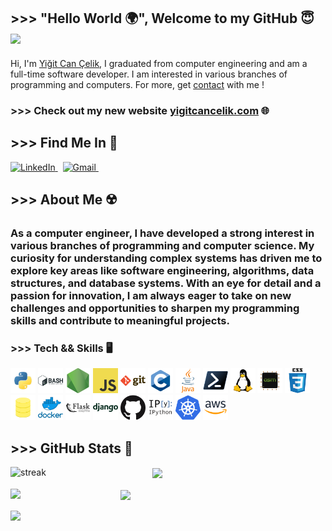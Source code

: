 ## >>> "Hello World 🌍", Welcome to my GitHub 😇 ![](https://komarev.com/ghpvc/?username=YigitCnCelik&color=blue&&style=flat)

Hi, I'm [Yiğit Can Çelik](https://www.linkedin.com/in/yi%C4%9Fit-can-%C3%A7elik-a12622228/), I graduated from computer engineering and am a full-time software developer. I am interested in various branches of programming and computers. For more, get [contact](mailto:yigitcancelik03@gmail.com) with me !

### >>> Check out my new website [yigitcancelik.com](https://yigitcancelik.com) 🌐

## >>> Find Me In 🥷

  <a href="https://www.linkedin.com/in/yi%C4%9Fit-can-%C3%A7elik-a12622228/">
    <img src="https://img.shields.io/badge/linkedin-%230077B5.svg?&style=for-the-badge&logo=linkedin&logoColor=white" alt="LinkedIn" />
  </a>&nbsp;

  
   <a href="mailto:yigitcancelik03@gmail.com?subject=Hi Yigit from Github ✋">
    <img src="https://img.shields.io/badge/gmail-%23D14836.svg?&style=for-the-badge&logo=gmail&logoColor=white" alt="Gmail"/>
  </a>&nbsp;

## >>> About Me ☢️

### As a computer engineer, I have developed a strong interest in various branches of programming and computer science. My curiosity for understanding complex systems has driven me to explore key areas like software engineering, algorithms, data structures, and database systems. With an eye for detail and a passion for innovation, I am always eager to take on new challenges and opportunities to sharpen my programming skills and contribute to meaningful projects.

### >>> Tech && Skills 🖥️
<p align="left">
  <img src="https://github.com/github/explore/raw/main/topics/python/python.png" alt="python" width="40" height="40"/>
  <img src="https://github.com/github/explore/raw/main/topics/bash/bash.png" alt="bash" width="40" height="40"/>
  <img src="https://github.com/github/explore/raw/main/topics/nodejs/nodejs.png" alt="nodejs" width="40" height="40"/>
  <img src="https://github.com/github/explore/raw/main/topics/javascript/javascript.png" alt="javascript" width="40" height="40"/>
  <img src="https://github.com/github/explore/raw/main/topics/git/git.png" alt="git" width="40" height="40"/> 
  <img src="https://github.com/github/explore/raw/main/topics/c/c.png" alt="c" width="40" height="40"/>
  <img src="https://github.com/github/explore/raw/main/topics/java/java.png" alt="java" width="40" height="40"/>
  <img src="https://github.com/github/explore/raw/main/topics/powershell/powershell.png" alt="powershell" width="40" height="40"/>
  <img src="https://github.com/github/explore/raw/main/topics/linux/linux.png" alt="linux" width="40" height="40"/>  
  <img src="https://github.com/github/explore/raw/main/topics/assembly/assembly.png" alt="assembly" width="40" height="40"/>
  <img src="https://github.com/github/explore/raw/main/topics/css/css.png" alt="css" width="40" height="40"/>
  <img src="https://github.com/github/explore/raw/main/topics/database/database.png" alt="database" width="40" height="40"/>
  <img src="https://github.com/github/explore/raw/main/topics/docker/docker.png" alt="docker" width="40" height="40"/>
  <img src="https://github.com/github/explore/raw/main/topics/flask/flask.png" alt="flask" width="40" height="40"/>
  <img src="https://github.com/github/explore/raw/main/topics/django/django.png" alt="flask" width="40" height="40"/>  
  <img src="https://github.com/github/explore/raw/main/topics/github/github.png" alt="github" width="40" height="40"/>
  <img src="https://github.com/github/explore/raw/main/topics/ipython/ipython.png" alt="ipython" width="40" height="40"/>
  <img src="https://github.com/github/explore/raw/main/topics/kubernetes/kubernetes.png " alt="latex" width="40" height="40"/>
  <img src="https://github.com/github/explore/raw/main/topics/aws/aws.png " alt="latex" width="40" height="40"/>
</p>

## >>> GitHub Stats 👀

<div>
   <img width=45% align=left src="https://github-readme-streak-stats.herokuapp.com/?user=YigitCnCelik&theme=react&border=61dafb&hide_border=true" alt="streak" />
   <img width=45% align=center src="https://github-readme-stats.vercel.app/api?username=YigitCnCelik&show_icons=true&theme=react&border_color=61dafb&hide_border=true" />
</div>

<br>

<div>
   <img width=35% align=left src="https://github-readme-stats.vercel.app/api/top-langs/?username=YigitCnCelik&hide=c%23,powershell,css,lua,Mathematica,Ruby,Objective-C,Objective-C%2b%2b,Cuda&title_color=61dafb&text_color=ffffff&icon_color=61dafb&bg_color=20232a&langs_count=8&layout=compact&border_color=61dafb&hide_border=true" />
   <img align=center width="55%" src="https://github-profile-trophy.vercel.app/?username=YigitCnCelik&theme=onedark">
</div>

<br>

<div>
  <img src="https://github-readme-activity-graph.cyclic.app/graph?username=YigitCnCelik&theme=react-dark&bg_color=20232a&hide_border=true" width="92%"/>
</div>